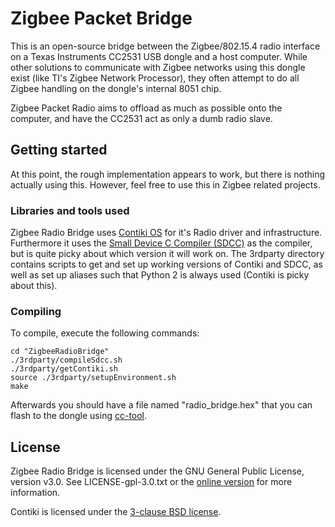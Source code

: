 # Zigbee Packet Bridge

This is an open-source bridge between the Zigbee/802.15.4 radio interface on a Texas Instruments CC2531 USB dongle and a host computer. While other solutions to communicate with Zigbee networks using this dongle exist (like TI's Zigbee Network Processor), they often attempt to do all Zigbee handling on the dongle's internal 8051 chip.

Zigbee Packet Radio aims to offload as much as possible onto the computer, and have the CC2531 act as only a dumb radio slave.

## Getting started

At this point, the rough implementation appears to work, but there is nothing actually using this. However, feel free to use this in Zigbee related projects.

### Libraries and tools used

Zigbee Radio Bridge uses [Contiki OS](http://www.contiki-os.org/) for it's Radio driver and infrastructure. Furthermore it uses the [Small Device C Compiler (SDCC)](http://sdcc.sourceforge.net/) as the compiler, but is quite picky about which version it will work on. The 3rdparty directory contains scripts to get and set up working versions of Contiki and SDCC, as well as set up aliases such that Python 2 is always used (Contiki is picky about this).

### Compiling
To compile, execute the following commands:
```
cd "ZigbeeRadioBridge"
./3rdparty/compileSdcc.sh
./3rdparty/getContiki.sh
source ./3rdparty/setupEnvironment.sh
make
```
Afterwards you should have a file named "radio\_bridge.hex" that you can flash to the dongle using [cc-tool](https://github.com/dashesy/cc-tool/).

## License
Zigbee Radio Bridge is licensed under the GNU General Public License, version v3.0. See LICENSE-gpl-3.0.txt or the [online version](https://www.gnu.org/licenses/gpl-3.0.txt) for more information.

Contiki is licensed under the [3-clause BSD license](https://github.com/contiki-os/contiki/blob/master/LICENSE).
